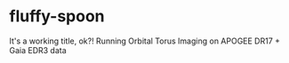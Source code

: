 # fluffy-spoon
It's a working title, ok?! Running Orbital Torus Imaging on APOGEE DR17 + Gaia EDR3 data
